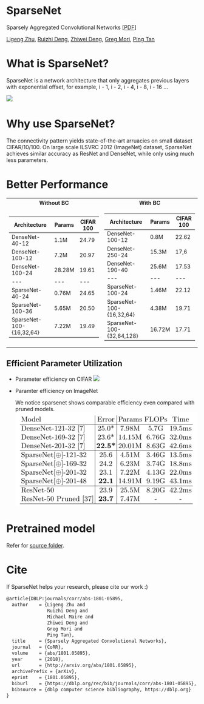 # SparseNet
Sparsely Aggregated Convolutional Networks [[PDF](https://arxiv.org/abs/1801.05895)]

[Ligeng Zhu](https://lzhu.me), [Ruizhi Deng](http://www.sfu.ca/~ruizhid/), [Zhiwei Deng](http://www.sfu.ca/~zhiweid/), [Greg Mori](http://www.cs.sfu.ca/~mori/), [Ping Tan](https://www.cs.sfu.ca/~pingtan/)

# What is SparseNet?
SparseNet is a  network architecture that only aggregates previous layers with exponential offset, for example, i - 1, i - 2, i - 4, i - 8, i - 16 ... 

![](images/dense_and_sparse.png)

# Why use SparseNet?
The connectivity pattern yields state-of-the-art arruacies on small dataset CIFAR/10/100. On large scale ILSVRC 2012 (ImageNet) dataset, SparseNet achieves similar accuracy as ResNet and DenseNet, while only using much less parameters. 

# Better Performance

<table>
<tr><th> Without BC </th><th> With BC </th></tr>
<tr><td>

Architecture | Params | CIFAR 100
--- | --- | ---
DenseNet-40-12  | 1.1M | 24.79
DenseNet-100-12 | 7.2M | 20.97
DenseNet-100-24 | 28.28M | 19.61
--- | --- | ---
SparseNet-40-24  | 0.76M | 24.65
SparseNet-100-36 | 5.65M | 20.50
SparseNet-100-{16,32,64} | 7.22M | 19.49


</td><td>

Architecture | Params | CIFAR 100
--- | --- | ---
DenseNet-100-12 | 0.8M | 22.62
DenseNet-250-24 | 15.3M | 17,6
DenseNet-190-40 | 25.6M | 17.53
--- | --- | ---
SparseNet-100-24  | 1.46M | 22.12
SparseNet-100-{16,32,64} | 4.38M | 19.71
SparseNet-100-{32,64,128} | 16.72M | 17.71


</td></tr> </table>


## Efficient Parameter Utilization
* Parameter efficiency on CIFAR
  ![](images/cropped_two-weights-int.jpg)

* Paramter efficiency on ImageNet

  We notice sparsenet shows comparable efficiency even compared with pruned models.
  ![](images/imagenet_efficiency.png)
  
  
# Pretrained model
Refer for [source folder](src/).

# Cite
If SparseNet helps your research, please cite our work :) 

```
@article{DBLP:journals/corr/abs-1801-05895,
  author    = {Ligeng Zhu and
               Ruizhi Deng and
               Michael Maire and
               Zhiwei Deng and
               Greg Mori and
               Ping Tan},
  title     = {Sparsely Aggregated Convolutional Networks},
  journal   = {CoRR},
  volume    = {abs/1801.05895},
  year      = {2018},
  url       = {http://arxiv.org/abs/1801.05895},
  archivePrefix = {arXiv},
  eprint    = {1801.05895},
  biburl    = {https://dblp.org/rec/bib/journals/corr/abs-1801-05895},
  bibsource = {dblp computer science bibliography, https://dblp.org}
}
```
